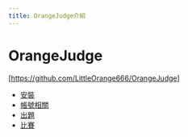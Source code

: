 ```yaml
---
title: OrangeJudge介紹
---
```


# OrangeJudge

[https://github.com/LittleOrange666/OrangeJudge]

+ [安裝](install)
+ [帳號相關](accounts)
+ [出題](problem)
+ [比賽](contest)